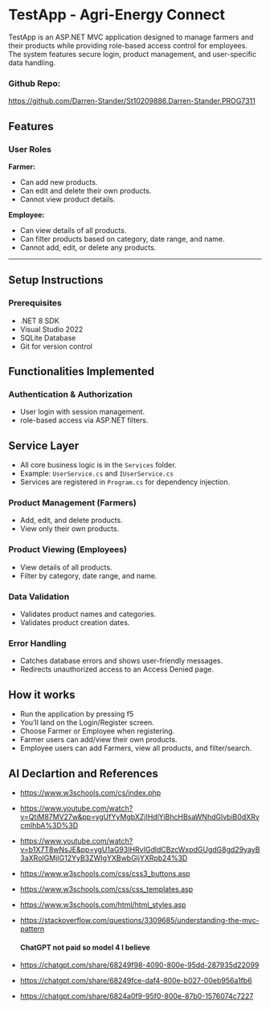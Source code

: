 # TestApp - Agri-Energy Connect

TestApp is an ASP.NET MVC application designed to manage farmers and their products while providing role-based access control for employees. The system features secure login, product management, and user-specific data handling.

### Github Repo:
https://github.com/Darren-Stander/St10209886.Darren-Stander.PROG7311
## Features

### User Roles
 **Farmer:**
   - Can add new products.
   - Can edit and delete their own products.
   - Cannot view product details.

 **Employee:**
   - Can view details of all products.
   - Can filter products based on category, date range, and name.
   - Cannot add, edit, or delete any products.

---

## Setup Instructions

### Prerequisites
- .NET 8 SDK
- Visual Studio 2022
- SQLite Database
- Git for version control

## Functionalities Implemented
### Authentication & Authorization
- User login with session management.
- role-based access via ASP.NET filters.

## Service Layer
- All core business logic is in the `Services` folder.
- Example: `UserService.cs` and `IUserService.cs`
- Services are registered in `Program.cs` for dependency injection.

### Product Management (Farmers)
- Add, edit, and delete products.
- View only their own products.

### Product Viewing (Employees)
- View details of all products.
- Filter by category, date range, and name.

### Data Validation
- Validates product names and categories.
- Validates product creation dates.

### Error Handling
- Catches database errors and shows user-friendly messages.
- Redirects unauthorized access to an Access Denied page.

## How it works
- Run the application by pressing f5
- You’ll land on the Login/Register screen.
- Choose Farmer or Employee when registering.
- Farmer users can add/view their own products.
- Employee users can add Farmers, view all products, and filter/search.

## AI Declartion and References
- https://www.w3schools.com/cs/index.php
- https://www.youtube.com/watch?v=QtiM87MV27w&pp=ygUfYyMgbXZjIHdlYiBhcHBsaWNhdGlvbiB0dXRvcmlhbA%3D%3D
- https://www.youtube.com/watch?v=b1X7T8wNsJE&pp=ygU1aG93IHRvIGdldCBzcWxpdGUgdG8gd29yayB3aXRoIGMjIG12YyB3ZWIgYXBwbGljYXRpb24%3D
- https://www.w3schools.com/css/css3_buttons.asp
- https://www.w3schools.com/css/css_templates.asp
- https://www.w3schools.com/html/html_styles.asp
- https://stackoverflow.com/questions/3309685/understanding-the-mvc-pattern

  #### ChatGPT not paid so model 4 I believe 
- https://chatgpt.com/share/68249f98-4090-800e-95dd-287935d22099
- https://chatgpt.com/share/68249fce-daf4-800e-b027-00eb956a1fb6
- https://chatgpt.com/share/6824a0f9-95f0-800e-87b0-1576074c7227

